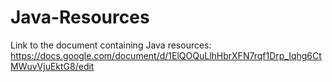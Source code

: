 # Java-Resources
Link to the document containing Java resources: https://docs.google.com/document/d/1ElQOQuLlhHbrXFN7rqf1Drp_Iqhg6CtMWuvVjuEktG8/edit
